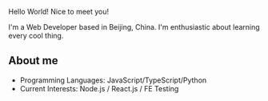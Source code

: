 Hello World! Nice to meet you!

I'm a Web Developer based in Beijing, China. I'm enthusiastic about learning every cool thing.

## About me

- Programming Languages: JavaScript/TypeScript/Python
- Current Interests: Node.js / React.js / FE Testing
